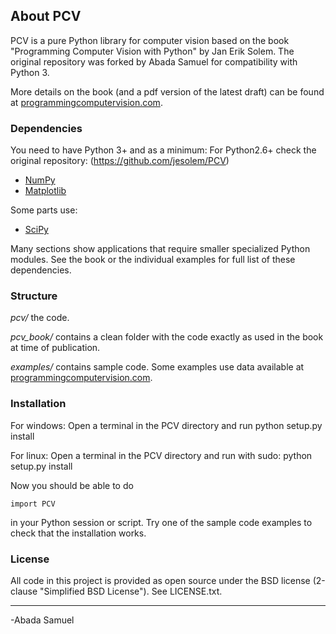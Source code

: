 ## About PCV
PCV is a pure Python library for computer vision based on the book "Programming Computer Vision with Python" by Jan Erik Solem.
The original repository was forked by Abada Samuel for compatibility with Python 3.

More details on the book (and a pdf version of the latest draft) can be found at [programmingcomputervision.com](http://programmingcomputervision.com/).

### Dependencies
You need to have Python 3+ and as a minimum:
For Python2.6+ check the original repository: (https://github.com/jesolem/PCV)
* [NumPy](http://numpy.scipy.org/)
* [Matplotlib](http://matplotlib.sourceforge.net/)

Some parts use:

* [SciPy](http://scipy.org/)

Many sections show applications that require smaller specialized Python modules. See the book or the individual examples for full list of these dependencies.

### Structure

*pcv/*  the code.

*pcv_book/*  contains a clean folder with the code exactly as used in the book at time of publication.

*examples/*  contains sample code. Some examples use data available at [programmingcomputervision.com](http://programmingcomputervision.com/).

### Installation

For windows:
    Open a terminal in the PCV directory and run
    python setup.py install

For linux:
    Open a terminal in the PCV directory and run with sudo:
    python setup.py install

Now you should be able to do

	import PCV
	
in your Python session or script. Try one of the sample code examples to check that the installation works.

### License

All code in this project is provided as open source under the BSD license (2-clause "Simplified BSD License"). See LICENSE.txt. 


---
-Abada Samuel